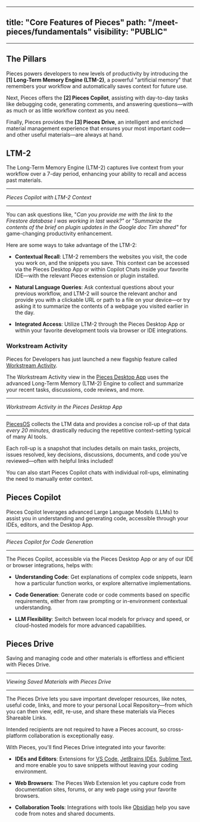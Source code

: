 
---
title: "Core Features of Pieces"
path: "/meet-pieces/fundamentals"
visibility: "PUBLIC"
---

---

## The Pillars

Pieces powers developers to new levels of productivity by introducing the **[1] Long-Term Memory Engine (LTM-2)**, a powerful "artificial memory" that remembers your workflow and automatically saves context for future use.

<ExpandableImage src="https://storage.googleapis.com/hashnode_product_documentation_assets/meet_pieces_assets/meet_pieces/fundamentals/ltm-2-header.png" alt="LTM-2 Header" caption="Long-Term Memory Engine visualization" />

Next, Pieces offers the **[2] Pieces Copilot**, assisting with day-to-day tasks like debugging code, generating comments, and answering questions—with as much or as little workflow context as you need.

Finally, Pieces provides the **[3] Pieces Drive**, an intelligent and enriched material management experience that ensures your most important code—and other useful materials—are always at hand.

## LTM-2

The Long-Term Memory Engine (LTM-2) captures live context from your workflow over a 7-day period, enhancing your ability to recall and access past materials.

---

*Pieces Copilot with LTM-2 Context*

<ExpandableImage src="https://cdn.hashnode.com/res/hashnode/image/upload/v1734028488469/d128a760-7e91-4dbf-8cfc-e7fc257488b7.png" alt="Pieces Copilot with LTM-2 Context" caption="Pieces Copilot utilizing LTM-2 context for enhanced assistance" />

---

You can ask questions like, "*Can you provide me with the link to the Firestore database I was working in last week?"* or "*Summarize the contents of the brief on plugin updates in the Google doc Tim shared"* for game-changing productivity enhancement.

Here are some ways to take advantage of the LTM-2:

- **Contextual Recall**: LTM-2 remembers the websites you visit, the code you work on, and the snippets you save. This context can be accessed via the Pieces Desktop App or within Copilot Chats inside your favorite IDE—with the relevant Pieces extension or plugin installed.

- **Natural Language Queries**: Ask contextual questions about your previous workflow, and LTM-2 will source the relevant anchor and provide you with a clickable URL or path to a file on your device—or try asking it to summarize the contents of a webpage you visited earlier in the day.

- **Integrated Access**: Utilize LTM-2 through the Pieces Desktop App or within your favorite development tools via browser or IDE integrations.

### Workstream Activity

Pieces for Developers has just launched a new flagship feature called [Workstream Activity](https://docs.pieces.app/products/desktop/workstream-activity).

The Workstream Activity view in the [Pieces Desktop App](https://docs.pieces.app/products/desktop) uses the advanced Long-Term Memory (LTM-2) Engine to collect and summarize your recent tasks, discussions, code reviews, and more.

---

*Workstream Activity in the Pieces Desktop App*

<ExpandableImage src="https://storage.googleapis.com/hashnode_product_documentation_assets/desktop_app_assets/workstream_activity/new_workstream_activity_media/ltm_rollup_demo_screenshot.png" alt="Workstream Activity in Pieces Desktop App" caption="Workstream Activity view showing LTM rollups and summaries" />

---

[PiecesOS](https://docs.pieces.app/products/core-dependencies/pieces-os) collects the LTM data and provides a concise roll-up of that data *every 20 minutes,* drastically reducing the repetitive context-setting typical of many AI tools.

Each roll-up is a snapshot that includes details on main tasks, projects, issues resolved, key decisions, discussions, documents, and code you've reviewed—often with helpful links included!

You can also start Pieces Copilot chats with individual roll-ups, eliminating the need to manually enter context.

## Pieces Copilot

Pieces Copilot leverages advanced Large Language Models (LLMs) to assist you in understanding and generating code, accessible through your IDEs, editors, and the Desktop App.

---

*Pieces Copilot for Code Generation*

<ExpandableImage src="https://cdn.hashnode.com/res/hashnode/image/upload/v1734028533289/f37f7075-f2d2-4a99-b948-c23fd70e7257.png" alt="Pieces Copilot Code Generation" caption="Pieces Copilot generating code based on user requirements" />

---

The Pieces Copilot, accessible via the Pieces Desktop App or any of our IDE or browser integrations, helps with:

- **Understanding Code**: Get explanations of complex code snippets, learn how a particular function works, or explore alternative implementations.

- **Code Generation**: Generate code or code comments based on specific requirements, either from raw prompting or in-environment contextual understanding.

- **LLM Flexibility**: Switch between local models for privacy and speed, or cloud-hosted models for more advanced capabilities.

## Pieces Drive

Saving and managing code and other materials is effortless and efficient with Pieces Drive.

---

*Viewing Saved Materials with Pieces Drive*

<ExpandableImage src="https://cdn.hashnode.com/res/hashnode/image/upload/v1734026181487/e947ec50-4346-49f1-a967-62b218aafc47.png" alt="Pieces Drive Materials View" caption="Pieces Drive showing saved developer materials and snippets" />

---

The Pieces Drive lets you save important developer resources, like notes, useful code, links, and more to your personal Local Repository—from which you can then view, edit, re-use, and share these materials via Pieces Shareable Links.

Intended recipients are not required to have a Pieces account, so cross-platform collaboration is exceptionally easy.

With Pieces, you'll find Pieces Drive integrated into your favorite:

- **IDEs and Editors**: Extensions for [VS Code](https://docs.pieces.app/products/extensions-plugins/visual-studio-code), [JetBrains IDEs](https://docs.pieces.app/products/extensions-plugins/jetbrains), [Sublime Text](https://docs.pieces.app/products/extensions-plugins/sublime), and more enable you to save snippets without leaving your coding environment.

- **Web Browsers**: The Pieces Web Extension let you capture code from documentation sites, forums, or any web page using your favorite browsers.

- **Collaboration Tools**: Integrations with tools like [Obsidian](https://docs.pieces.app/products/obsidian) help you save code from notes and shared documents.
